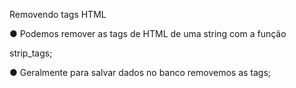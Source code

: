 Removendo tags HTML

● Podemos remover as tags de HTML de uma string com a função

strip_tags;

● Geralmente para salvar dados no banco removemos as tags;